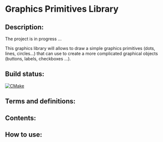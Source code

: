 Graphics Primitives Library
===========================
## Description:
The project is in progress ... 

This graphics library will allows to draw a simple graphics primitives (dots, lines, circles...) that can use to create a more complicated graphical objects (buttons, labels, checkboxes ...).
## Build status: 
[![CMake](https://github.com/RomanGaranin/LibGP/actions/workflows/cmake.yml/badge.svg)](https://github.com/RomanGaranin/LibGP/actions/workflows/cmake.yml)

## Terms and definitions:
## Contents:
## How to use:
